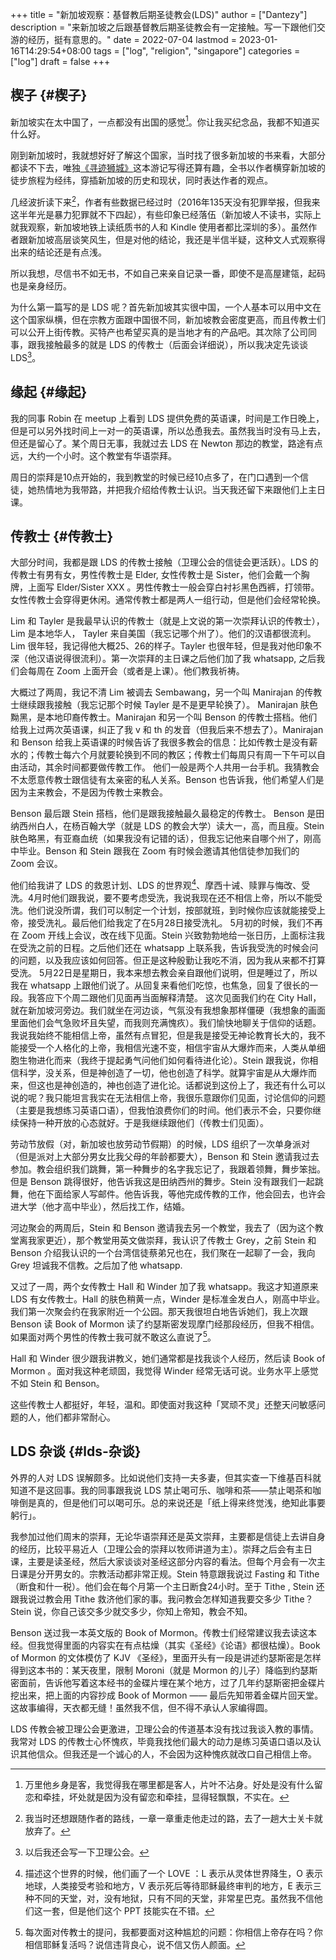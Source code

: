 +++
title = "新加坡观察：基督教后期圣徒教会(LDS)"
author = ["Dantezy"]
description = "来新加坡之后跟基督教后期圣徒教会有一定接触。写一下跟他们交游的经历，挺有意思的。"
date = 2022-07-04
lastmod = 2023-01-16T14:29:54+08:00
tags = ["log", "religion", "singapore"]
categories = ["log"]
draft = false
+++

## 楔子 {#楔子}

新加坡实在太中国了，一点都没有出国的感觉[^fn:1]。你让我买纪念品，我都不知道买什么好。

刚到新加坡时，我就想好好了解这个国家，当时找了很多新加坡的书来看，大部分都读不下去，唯独[《寻迹狮城》](https://book.douban.com/subject/35114099/)这本游记写得还算有趣，全书以作者横穿新加坡的徒步旅程为经纬，穿插新加坡的历史和现状，同时表达作者的观点。

几经波折读下来[^fn:2]，作者有些数据已经过时（2016年135天没有犯罪举报，但我来这半年光是暴力犯罪就不下四起），有些印象已经落伍（新加坡人不读书，实际上就我观察，新加坡地铁上读纸质书的人和 Kindle 使用者都比深圳的多）。虽然作者跟新加坡高层谈笑风生，但是对他的结论，我还是半信半疑，这种文人式观察得出来的结论还是有点浅。

所以我想，尽信书不如无书，不如自己来亲自记录一番，即使不是高屋建瓴，起码也是亲身经历。

为什么第一篇写的是 LDS 呢？首先新加坡其实很中国，一个人基本可以用中文在这个国家纵横，但在宗教方面跟中国很不同，新加坡教会密度更高，而且传教士们可以公开上街传教。买特产也希望买真的是当地才有的产品吧。其次除了公司同事，跟我接触最多的就是 LDS 的传教士（后面会详细说），所以我决定先谈谈 LDS[^fn:3]。


## 缘起 {#缘起}

我的同事 Robin 在 meetup 上看到 LDS 提供免费的英语课，时间是工作日晚上，但是可以另外找时间上一对一的英语课，所以怂恿我去。虽然我当时没有马上去，但还是留心了。某个周日无事，我就过去 LDS 在 Newton 那边的教堂，路途有点远，大约一个小时。这个教堂有华语崇拜。

周日的崇拜是10点开始的，我到教堂的时候已经10点多了，在门口遇到一个信徒，她热情地为我带路，并把我介绍给传教士认识。当天我还留下来跟他们上主日课。


## 传教士 {#传教士}

大部分时间，我都是跟 LDS 的传教士接触（卫理公会的信徒会更活跃）。LDS 的传教士有男有女，男性传教士是 Elder, 女性传教士是 Sister，他们会戴一个胸牌，上面写 Elder/Sister XXX 。男性传教士一般会穿白衬衫黑色西裤，打领带。女性传教士会穿得更休闲。通常传教士都是两人一组行动，但是他们会经常轮换。

Lim 和 Tayler 是我最早认识的传教士（就是上文说的第一次崇拜认识的传教士），Lim 是本地华人， Tayler 来自美国（我忘记哪个州了）。他们的汉语都很流利。Lim 很年轻，我记得他大概25、26的样子。Tayler 也很年轻，但是我对他印象不深（他汉语说得很流利）。第一次崇拜的主日课之后他们加了我 whatsapp, 之后我们会每周在 Zoom 上面开会（或者是上课）。他们教我祈祷。

大概过了两周，我记不清 Lim 被调去 Sembawang，另一个叫 Manirajan 的传教士继续跟我接触（我忘记那个时候 Tayler 是不是更早轮换了）。 Manirajan 肤色黝黑，是本地印裔传教士。Manirajan 和另一个叫 Benson 的传教士搭档。他们给我上过两次英语课，纠正了我 v 和 th 的发音（但我后来不想去了）。Manirajan 和 Benson 给我上英语课的时候告诉了我很多教会的信息：比如传教士是没有薪水的；传教士每六个月就要轮换到不同的教区；传教士们每周只有周一下午可以自由活动，其余时间都要做传教工作。
他们一般是两个人共用一台手机。我猜教会不太愿意传教士跟信徒有太亲密的私人关系。Benson 也告诉我，他们希望人们是因为主来教会，不是因为传教士来教会。

Benson 最后跟 Stein 搭档，他们是跟我接触最久最稳定的传教士。 Benson 是田纳西州白人，在杨百翰大学（就是 LDS 的教会大学）读大一，高，而且瘦。Stein 肤色略黑，有亚裔血统（如果我没有记错的话），但我忘记他来自哪个州了，刚高中毕业。Benson 和 Stein 跟我在 Zoom 有时候会邀请其他信徒参加我们的 Zoom 会议。

他们给我讲了 LDS 的救恩计划、LDS 的世界观[^fn:4]、摩西十诫、赎罪与悔改、受洗。4月时他们跟我说，要不要考虑受洗，我说我现在还不相信上帝，所以不能受洗。他们说没所谓，我们可以制定一个计划，按部就班，到时候你应该就能接受上帝，接受洗礼。最后他们给我定了在5月28日接受洗礼。
5月初的时候，我们不再在 Zoom 开线上会议，改在线下见面。Stein 兴致勃勃地给一张日历，上面标注我在受洗之前的日程。之后他们还在 whatsapp 上联系我，告诉我受洗的时候会问的问题，以及我应该如何回答。但正是这种殷勤让我吃不消，因为我从来都不打算受洗。
5月22日是星期日，我本来想去教会亲自跟他们说明，但是睡过了，所以我在 whatsapp 上跟他们说了。从回复来看他们吃惊，也焦急，回复了很长的一段。我答应下个周二跟他们见面再当面解释清楚。
这次见面我们约在 City Hall，就在新加坡河旁边。我们就坐在河边谈，气氛没有我想象那样僵硬（我想象的画面里面他们会气急败坏且失望，而我则充满愧疚）。我们愉快地聊关于信仰的话题。我说我始终不能相信上帝，虽然有点冒犯，但是我是接受无神论教育长大的，我不能接受一个人格化的上帝，我相信光速不变，相信宇宙从大爆炸而来，人类从单细胞生物进化而来（我终于提起勇气问他们如何看待进化论）。Stein 跟我说，你相信科学，没关系，但是神创造了一切，他也创造了科学。就算宇宙是从大爆炸而来，但这也是神创造的，神也创造了进化论。话都说到这份上了，我还有什么可以说的呢？我只能坦言我实在无法相信上帝，我很乐意跟你们见面，讨论信仰的问题（主要是我想练习英语口语），但我怕浪费你们的时间。他们表示不会，只要你继续保持一种开放的心态就好。于是我继续跟他们（传教士们见面）。

劳动节放假（对，新加坡也放劳动节假期）的时候，LDS 组织了一次单身派对（但是派对上大部分男女比我父母的年龄都要大），Benson 和 Stein 邀请我过去参加。教会组织我们跳舞，第一种舞步的名字我忘记了，我跟着领舞，舞步笨拙。但是 Benson 跳得很好，他告诉我这是田纳西州的舞步。Stein 没有跟我们一起跳舞，他在下面给家人写邮件。他告诉我，等他完成传教的工作，他会回去，也许会进大学（他才高中毕业），然后找工作，结婚。

河边聚会的两周后，Stein 和 Benson 邀请我去另一个教堂，我去了（因为这个教堂离我家更近），那个教堂用英文做崇拜，我认识了传教士 Grey，之前 Stein 和 Benson 介绍我认识的一个台湾信徒蔡弟兄也在，我们聚在一起聊了一会，我向 Grey 坦诚我不信教。之后加了他 whatsapp.

又过了一周，两个女传教士 Hall 和 Winder 加了我 whatsapp。我这才知道原来 LDS 有女传教士。Hall 的肤色稍黄一点，Winder 是标准金发白人，刚高中毕业。我们第一次聚会约在我家附近一个公园。那天我很坦白地告诉她们，我上次跟 Benson 读 Book of Mormon 读了约瑟斯密发现摩门经那段经历，但我不相信。如果面对两个男性的传教士我可就不敢这么直说了[^fn:5]。

Hall 和 Winder 很少跟我讲教义，她们通常都是找我谈个人经历，然后读 Book of Mormon 。面对我这种老顽固，我觉得 Winder 经常无话可说。业务水平上感觉不如 Stein 和 Benson。

这些传教士人都挺好，年轻，温和。即使面对我这种「冥顽不灵」还整天问敏感问题的人，他们都非常耐心。


## LDS 杂谈 {#lds-杂谈}

外界的人对 LDS 误解颇多。比如说他们支持一夫多妻，但其实查一下维基百科就知道不是这回事。我的同事跟我说 LDS 禁止喝可乐、咖啡和茶——禁止喝茶和咖啡倒是真的，但是他们可以喝可乐。总的来说还是「纸上得来终觉浅，绝知此事要躬行」。

我参加过他们周末的崇拜，无论华语崇拜还是英文崇拜，主要都是信徒上去讲自身的经历，比较平易近人（卫理公会的崇拜以牧师讲道为主）。崇拜之后会有主日课，主要是读圣经，然后大家谈谈对圣经这部分内容的看法。但每个月会有一次主日课是分开男女的。宗教活动都非常正规。Stein 特意跟我说过 Fasting 和 Tithe（断食和什一税）。他们会在每个月第一个主日断食24小时。至于 Tithe , Stein 还跟我说过教会用 Tithe 救济他们家的事。我问教会怎样知道我要交多少 Tithe？Stein 说，你自己该交多少就交多少，你知上帝知，教会不知。

Benson 送过我一本英文版的 Book of Mormon。传教士们经常建议我去读这本经。但我觉得里面的内容实在有点枯燥（其实《圣经》《论语》都很枯燥）。Book of Mormon 的文体模仿了 KJV 《圣经》，里面开头有一段是讲述约瑟斯密是怎样得到这本书的：某天夜里，限制 Moroni（就是 Mormon 的儿子）降临到约瑟斯密面前，告诉他写着这本经书的金碟片埋在某个地方，过了几年约瑟斯密把金碟片挖出来，把上面的内容抄成 Book of Mormon —— 最后先知带着金碟片回天堂。这故事编得，天衣都无缝！虽然我不信，但不得不承认人家编得圆。

LDS 传教会被卫理公会更激进，卫理公会的传道基本没有找过我谈入教的事情。我常对 LDS 的传教士心怀愧疚，毕竟我找他们最大的动力是练习英语口语以及认识其他信众。但我还是一个诚心的人，不会因为这种愧疚就改口自己相信上帝。

[^fn:1]: 万里他乡身是客，我觉得我在哪里都是客人，片叶不沾身。好处是没有什么留恋和牵挂，坏处就是因为没有留恋和牵挂，显得轻飘飘，不实在。
[^fn:2]: 我当时还想跟随作者的路线，一章一章重走他走过的路，去了一趟大士关卡就放弃了。
[^fn:3]: 以后我还会写一下卫理公会。
[^fn:4]: 描述这个世界的时候，他们画了一个 LOVE ：L 表示从灵体世界降生，O 表示地球，人类接受考验和地方，V 表示死后等待耶稣最终审判的地方，E 表示三种不同的天堂，对，没有地狱，只有不同的天堂，非常星巴克。虽然我不信他们这一套，但是他们这个 PPT 技能实在不错。
[^fn:5]: 每次面对传教士的提问，我都要面对这种尴尬的问题：你相信上帝存在吗？你相信耶稣复活吗？说信违背良心，说不信又伤人颜面。